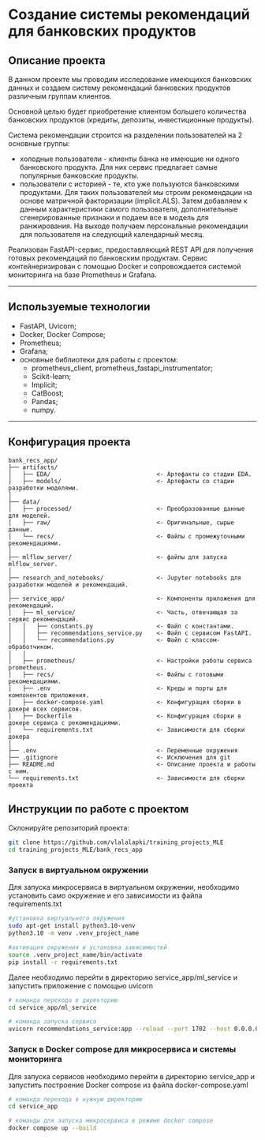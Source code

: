 # Создание системы рекомендаций для банковских продуктов

## Описание проекта

В данном проекте мы проводим исследование имеющихся банковских данных и создаем систему рекомендаций банковских продуктов различным группам клиентов.

Основной целью будет приобретение клиентом большего количества банковских продуктов (кредиты, депозиты, инвестиционные продукты).

Система рекомендации строится на разделении пользователей на 2 основные группы:
- холодные пользователи - клиенты банка не имеющие ни одного банковского продукта. Для них сервис предлагает самые популярные банковские продукты.
- пользователи с историей - те, кто уже пользуются банковскими продуктами. Для таких пользователей мы строим рекомендации на основе матричной факторизации (implicit.ALS). Затем добавляем к данным характеристики самого пользователя, дополнительные сгенерированные признаки и подаем все в модель для ранжирования. На выходе получаем персональные рекомендации для пользователя на следующий календарный месяц.

Реализован FastAPI-сервис, предоставляющий REST API для получения готовых рекомендаций по банковским продуктам. Сервис контейнеризирован с помощью Docker и сопровождается системой мониторинга на базе Prometheus и Grafana.

---

## Используемые технологии

- FastAPI, Uvicorn;
- Docker, Docker Compose;
- Prometheus;
- Grafana;
- основные библиотеки для работы с проектом:
    * prometheus_client, prometheus_fastapi_instrumentator;
    * Scikit-learn;
    * Implicit;
    * CatBoost;
    * Pandas;
    * numpy.

--- 

## Конфигурация проекта

```
bank_recs_app/
├── artifacts/              
│   ├── EDA/                              <- Артефакты со стадии EDA. 
│   ├── models/                           <- Артефакты со стадии разработки моделями. 
│ 
├── data/  
│   ├── processed/                        <- Преобразованные данные для моделей. 
│   ├── raw/                              <- Оригинальные, сырые данные. 
│   └── recs/                             <- Файлы с промежуточными рекомендациями. 
│ 
├── mlflow_server/                        <- файлы для запуска mlflow_server. 
│ 
├── research_and_notebooks/               <- Jupyter notebooks для разработки моделей и рекомендаций. 
│ 
├── service_app/                          <- Компоненты приложения для рекомендаций. 
│   ├── ml_service/                       <- Часть, отвечающая за сервис рекомендаций. 
│   │   ├── constants.py                  <- Файл с константами. 
│   │   ├── recommendations_service.py    <- Файл с сервисом FastAPI. 
│   │   └── recommendations.py            <- Файл с классом-обработчиком. 
│   │ 
│   ├── prometheus/                       <- Настройки работы сервиса prometheus. 
│   ├── recs/                             <- Файлы с готовыми рекомендациями.                  
│   ├── .env                              <- Креды и порты для компонентов приложения. 
│   ├── docker-compose.yaml               <- Конфигурация сборки в докере всех сервисов. 
│   ├── Dockerfile                        <- Конфигурация сборки в докере сервиса с рекомендациями. 
│   └── requirements.txt                  <- Зависимости для сборки докера 
│
├── .env                                  <- Переменные окружения
├── .gitignore                            <- Исключения для git
├── README.md                             <- Описание проекта и работы с ним.  
└── requirements.txt                      <- Зависимости для сборки проекта 
```


## Инструкции по работе с проектом

Склонируйте репозиторий проекта:

```bash
git clone https://github.com/vlalalapki/training_projects_MLE
cd training_projects_MLE/bank_recs_app
```

### Запуск в виртуальном окружении
Для запуска микросервиса в виртуальном окружении, необходимо установить само окружение и его зависимости из файла requirements.txt

```bash
#установка виртуального окружения 
sudo apt-get install python3.10-venv
python3.10 -m venv .venv_project_name

#активация окружения и установка зависимостей
source .venv_project_name/bin/activate
pip install -r requirements.txt
```
Далее необходимо перейти в директорию service_app/ml_service и запустить приложение с помощью uvicorn
```bash
# команда перехода в директорию
cd service_app/ml_service

# команда запуска сервиса
uvicorn recommendations_service:app --reload --port 1702 --host 0.0.0.0

```

### Запуск в Docker compose для микросервиса и системы мониторинга
Для запуска сервисов необходимо перейти в директорию service_app и запустить построение Docker compose из файла docker-compose.yaml

```bash
# команда перехода в нужную директорию
cd service_app

# команды для запуска микросервиса в режиме docker compose
docker compose up --build
```